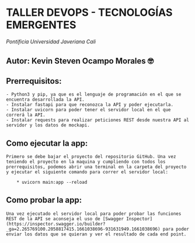 # **TALLER DEVOPS - TECNOLOGÍAS EMERGENTES**

###### *Pontificia Universidad Javeriana Cali*

## **Autor:** Kevin Steven Ocampo Morales :nerd_face:

## **Prerrequisitos:**

    - Python3 y pip, ya que es el lenguaje de programación en el que se encuentra desarrollada la API.
    - Instalar fastapi para que reconozca la API y poder ejecutarla.
    - Instalar uvicorn para poder tener el servidor local en el que correrá la API.
    - Instalar requests para realizar peticiones REST desde nuestra API al servidor y los datos de mockapi.

## **Como ejecutar la app:**

    Primero se debe bajar el proyecto del repositorio GitHub. Una vez teniendo el proyecto en la maquina y cumpliendo con todos los prerrequisitos, podemos abrir una terminal en la carpeta del proyecto y ejecutar el siguiente comando para correr el servidor local:

        * uvicorn main:app --reload

## **Como probar la app:**

    Una vez ejecutado el servidor local para poder probar las funciones REST de la API se aconseja el uso de [Swagger Inspector](https://inspector.swagger.io/builder?_ga=2.265769100.2058817415.1661038696-931631949.1661038696) para poder enviar los datos que se quieran y ver el resultado de cada end point.



